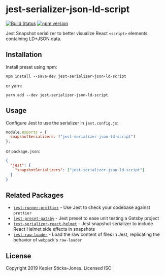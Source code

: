 # jest-serializer-json-ld-script

[![Build Status](https://travis-ci.org/keplersj/jest-serializer-json-ld-script.svg?branch=master)](https://travis-ci.org/keplersj/jest-preset-gatsby)
[![npm version](https://badge.fury.io/js/jest-serializer-json-ld-script.svg)](https://badge.fury.io/js/jest-preset-gatsby)

Jest Snapshot serializer to better visualize React `<script>` elements containing LD+JSON data.

## Installation

Install preset using npm:

```shell
npm install --save-dev jest-serializer-json-ld-script
```

or yarn:

```shell
yarn add --dev jest-serializer-json-ld-script
```

## Usage

Configure Jest to use the serializer in `jest.config.js`:

```js
module.exports = {
  snapshotSerializers: ["jest-serializer-json-ld-script"]
};
```

or `package.json`:

```json
{
  "jest": {
    "snapshotSerializers": ["jest-serializer-json-ld-script"]
  }
}
```

## Related Packages

- [`jest-runner-prettier`](https://github.com/keplersj/jest-runner-prettier) - Use Jest to check your codebase against `prettier`
- [`jest-preset-gatsby`](https://github.com/keplersj/jest-preset-gatsby) - Jest preset to ease unit testing a Gatsby project
- [`jest-serializer-react-helmet`](https://github.com/keplersj/jest-serializer-react-helmet) - Jest snapshot serializer to include React Helmet side effects in snapshots
- [`jest-raw-loader`](https://github.com/keplersj/jest-raw-loader) - Load the raw content of files in Jest, replicating the behavior of `webpack`'s `raw-loader`

## License

Copyright 2019 Kepler Sticka-Jones. Licensed ISC
